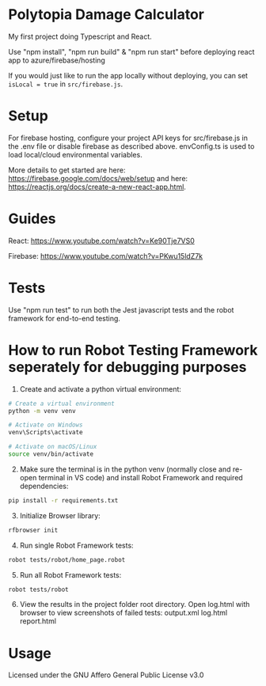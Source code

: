 # Polytopia Damage Calculator

My first project doing Typescript and React.

Use "npm install", "npm run build" & "npm run start" before deploying react app to azure/firebase/hosting

If you would just like to run the app locally without deploying, you can set `isLocal = true` in `src/firebase.js`.

# Setup

For firebase hosting, configure your project API keys for src/firebase.js in the .env file or disable firebase as described above. envConfig.ts is used to load local/cloud environmental variables.

More details to get started are here: https://firebase.google.com/docs/web/setup and here: https://reactjs.org/docs/create-a-new-react-app.html.

# Guides

React: https://www.youtube.com/watch?v=Ke90Tje7VS0

Firebase: https://www.youtube.com/watch?v=PKwu15ldZ7k

# Tests

Use "npm run test" to run both the Jest javascript tests and the robot framework for end-to-end testing.

# How to run Robot Testing Framework seperately for debugging purposes

1. Create and activate a python virtual environment:

```bash
# Create a virtual environment
python -m venv venv

# Activate on Windows
venv\Scripts\activate

# Activate on macOS/Linux
source venv/bin/activate
```

2. Make sure the terminal is in the python venv (normally close and re-open terminal in VS code) and install Robot Framework and required dependencies:

```bash
pip install -r requirements.txt
```

3. Initialize Browser library:

```bash
rfbrowser init
```

4. Run single Robot Framework tests:

```bash
robot tests/robot/home_page.robot
```

5. Run all Robot Framework tests:

```bash
robot tests/robot
```

6. View the results in the project folder root directory. Open log.html with browser to view screenshots of failed tests:
   output.xml
   log.html
   report.html

# Usage

Licensed under the GNU Affero General Public License v3.0
